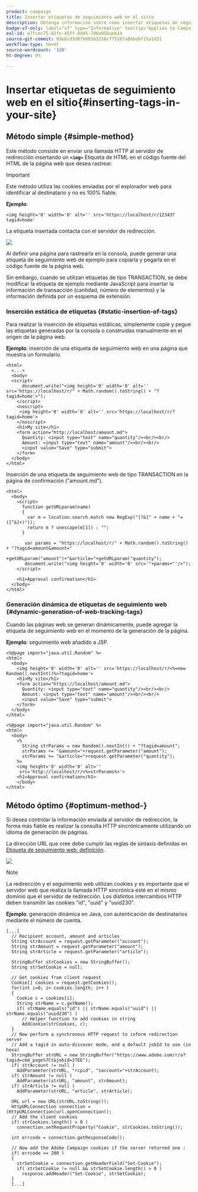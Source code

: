 ```yaml
---
product: campaign
title: Insertar etiquetas de seguimiento web en el sitio
description: Obtenga información sobre cómo insertar etiquetas de seguimiento web en el sitio
badge-v7-only: label="v7" type="Informative" tooltip="Applies to Campaign Classic v7 only"
exl-id: e7fcec75-82fe-45ff-8d45-7d6e95baeb14
source-git-commit: 8debcd3d8fb883b3316cf75187a86bebf15a1d31
workflow-type: tm+mt
source-wordcount: '328'
ht-degree: 0%

---
```


# Insertar etiquetas de seguimiento web en el sitio{#inserting-tags-in-your-site}

## Método simple {#simple-method}

Este método consiste en enviar una llamada HTTP al servidor de redirección insertando un **`<img>`** Etiqueta de HTML en el código fuente del HTML de la página web que desea rastrear.

>[!IMPORTANT]
>
>Este método utiliza las cookies enviadas por el explorador web para identificar al destinatario y no es 100% fiable.

**Ejemplo**:

```
<img height='0' width='0' alt='' src='https://localhost/r/12343?tagid=home'
```

La etiqueta insertada contacta con el servidor de redirección.

![](assets/d_ncs_integration_webtracking_structure2.png)

Al definir una página para rastrearla en la consola, puede generar una etiqueta de seguimiento web de ejemplo para copiarla y pegarla en el código fuente de la página web.

Sin embargo, cuando se utilizan etiquetas de tipo TRANSACTION, se debe modificar la etiqueta de ejemplo mediante JavaScript para insertar la información de transacción (cantidad, número de elementos) y la información definida por un esquema de extensión.

### Inserción estática de etiquetas {#static-insertion-of-tags}

Para realizar la inserción de etiquetas estáticas, simplemente copie y pegue las etiquetas generadas por la consola o construidas manualmente en el origen de la página web.

**Ejemplo**: inserción de una etiqueta de seguimiento web en una página que muestra un formulario.

```
<html>
  <...>
  <body>
  <script>
      document.write("<img height='0' width='0' alt='' src='https://localhost/r/" + Math.random().toString() + "?tagid=home'>");
    </script>
    <noscript>
     <img height='0' width='0' alt='' src='https://localhost/r/?tagid=home'>
    </noscript>
    <h1>My site</h1>
    <form action="http://localhost/amount.md">
      Quantity: <input type="text" name="quantity"/><br/><br/>
      Amount: <input type="text" name="amount"/><br/><br/>
      <input value="Save" type="submit">
    </form>
  </body>
</html>
```

Inserción de una etiqueta de seguimiento web de tipo TRANSACTION en la página de confirmación (&quot;amount.md&quot;).

```
<html>
  <body>
    <script>
      function getURLparam(name) 
      {
        var m = location.search.match new RegExp("[?&]" + name + "=([^&]+)"));
        return m ? unescape(m[1]) : "";
      }
 
       var params = "https://localhost/r/" + Math.random().toString() + "?tagid=amount&amount="
                      +getURLparam("amount")+"&article="+getURLparam("quantity");
       document.write("<img height='0' width='0' src='"+params+"'/>");
    </script>

    <h1>Approval confirmation</h1>
  </body>
</html>
```

### Generación dinámica de etiquetas de seguimiento web {#dynamic-generation-of-web-tracking-tags}

Cuando las páginas web se generan dinámicamente, puede agregar la etiqueta de seguimiento web en el momento de la generación de la página.

**Ejemplo**: seguimiento web añadido a JSP.

```
<%@page import="java.util.Random" %>
<html>
  <body>
    <img height='0' width='0' alt='' src='https://localhost/r/<%=new Random().nextInt()%>?tagid=home'>
    <h1>My site</h1>
    <form action="https://localhost/amount.md">
      Quantity: <input type="text" name="quantity"/><br/><br/>
      Amount: <input type="text" name="amount"/><br/><br/>
      <input value="Save" type="submit">
    </form>
  </body>
</html>
```

```
<%@page import="java.util.Random" %>
<html>
  <body>
    <%  
      String strParams = new Random().nextInt() + "?tagid=amount";
      strParams += "&amount="+request.getParameter("amount");
      strParams += "&article="+request.getParameter("quantity");
    %>
    <img height='0' width='0' alt=''
     src='http://localhost/r/<%=strParams%>'>
    <h1>Approval confirmation</h1>
    </body>
</html>
```

## Método óptimo {#optimum-method-}

Si desea controlar la información enviada al servidor de redirección, la forma más fiable es realizar la consulta HTTP sincrónicamente utilizando un idioma de generación de páginas.

La dirección URL que cree debe cumplir las reglas de sintaxis definidas en [Etiqueta de seguimiento web: definición](../../configuration/using/web-tracking-tag--definition.md).

![](assets/d_ncs_integration_webtracking_structure3.png)

>[!NOTE]
>
>La redirección y el seguimiento web utilizan cookies y es importante que el servidor web que realiza la llamada HTTP sincrónica esté en el mismo dominio que el servidor de redirección. Los distintos intercambios HTTP deben transmitir las cookies &quot;id&quot;, &quot;uuid&quot; y &quot;uuid230&quot;.

**Ejemplo**: generación dinámica en Java, con autenticación de destinatarios mediante el número de cuenta.

```
[...]
  // Recipient account, amount and articles
  String strAccount = request.getParameter("account");
  String strAmount = request.getParameter("amount");
  String strArticle = request.getParameter("article");

  StringBuffer strCookies = new StringBuffer();
  String strSetCookie = null;

  // Get cookies from client request
  Cookie[] cookies = request.getCookies();
  for(int i=0; i< cookies.length; i++ )
  {
    Cookie c = cookies[i];
    String strName = c.getName();
    if( strName.equals("id") || strName.equals("uuid") || strName.equals("uuid230") )
      // Helper function to add cookies in string
      AddCookie(strCookies, c);
  }
  // Now perform a synchronous HTTP request to inform redirection server
  // Add a tagid in auto-discover mode, and a default jobId to use (in hexa)
  StringBuffer strURL = new StringBuffer("https://www.adobe.com/r/a?tagid=cmd_page%7Ct&jobid=27EE");
  if( strAccount != null )
    AddParameter(strURL, "rcpid", "saccount="+strAccount);
  if( strAmount != null )
    AddParameter(strURL, "amount", strAmount);
  if( strArticle != null )
    AddParameter(strURL, "article", strArticle);
  
  URL url = new URL(strURL.toString());
  HttpURLConnection connection = (HttpURLConnection)url.openConnection();
  // Add the client cookies
  if( strCookies.length() > 0 )
    connection.setRequestProperty("Cookie", strCookies.toString());

  int errcode = connection.getResponseCode();

  // Now add the Adobe Campaign cookies if the server returned one :
  if( errcode == 200 )
  {
    strSetCookie = connection.getHeaderField("Set-Cookie");
    if( strSetCookie != null && strSetCookie.length() > 0 )
      response.addHeader("Set-Cookie", strSetCookie);
  }
  [...]
```
